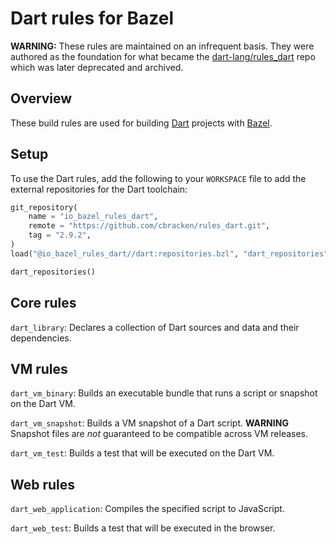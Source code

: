 Dart rules for Bazel
====================

**WARNING:** These rules are maintained on an infrequent basis. They were
authored as the foundation for what became the
[dart-lang/rules\_dart](https://github.com/dart-lang/rules_dart) repo which was
later deprecated and archived.

Overview
--------

These build rules are used for building [Dart](https://dartlang.org) projects
with [Bazel](https://bazel.build).

Setup
-----

To use the Dart rules, add the following to your `WORKSPACE` file to add the
external repositories for the Dart toolchain:

```python
git_repository(
    name = "io_bazel_rules_dart",
    remote = "https://github.com/cbracken/rules_dart.git",
    tag = "2.9.2",
)
load("@io_bazel_rules_dart//dart:repositories.bzl", "dart_repositories")

dart_repositories()
```

Core rules
----------

`dart_library`: Declares a collection of Dart sources and data and their
dependencies.


VM rules
--------

`dart_vm_binary`: Builds an executable bundle that runs a script or snapshot on
the Dart VM.

`dart_vm_snapshot`: Builds a VM snapshot of a Dart script. **WARNING** Snapshot
files are *not* guaranteed to be compatible across VM releases.

`dart_vm_test`: Builds a test that will be executed on the Dart VM.


Web rules
---------

`dart_web_application`: Compiles the specified script to JavaScript.

`dart_web_test`: Builds a test that will be executed in the browser.
